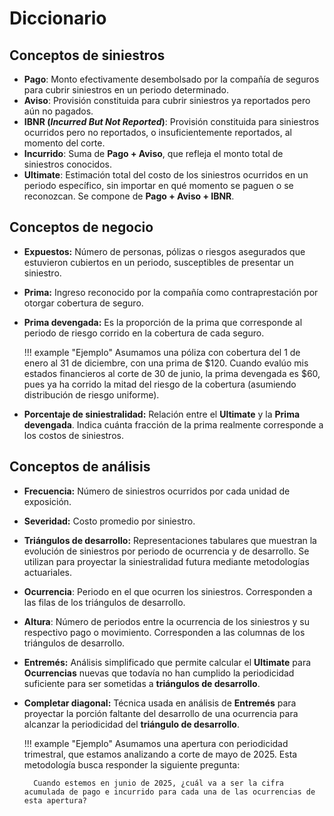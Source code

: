# Diccionario

## Conceptos de siniestros

- **Pago**: Monto efectivamente desembolsado por la compañía de seguros para cubrir siniestros en un periodo determinado.
- **Aviso**: Provisión constituida para cubrir siniestros ya reportados pero aún no pagados.
- **IBNR (_Incurred But Not Reported_)**: Provisión constituida para siniestros ocurridos pero no reportados, o insuficientemente reportados, al momento del corte.
- **Incurrido**: Suma de **Pago + Aviso**, que refleja el monto total de siniestros conocidos.
- **Ultimate**: Estimación total del costo de los siniestros ocurridos en un periodo específico, sin importar en qué momento se paguen o se reconozcan. Se compone de **Pago + Aviso + IBNR**.

## Conceptos de negocio

- **Expuestos:** Número de personas, pólizas o riesgos asegurados que estuvieron cubiertos en un periodo, susceptibles de presentar un siniestro.
- **Prima:** Ingreso reconocido por la compañía como contraprestación por otorgar cobertura de seguro.
- **Prima devengada:** Es la proporción de la prima que corresponde al periodo de riesgo corrido en la cobertura de cada seguro.

    !!! example "Ejemplo"
        Asumamos una póliza con cobertura del 1 de enero al 31 de diciembre, con una prima de $120. Cuando evalúo mis estados financieros al corte de 30 de junio, la prima devengada es $60, pues ya ha corrido la mitad del riesgo de la cobertura (asumiendo distribución de riesgo uniforme).

- **Porcentaje de siniestralidad:** Relación entre el **Ultimate** y la **Prima devengada**. Indica cuánta fracción de la prima realmente corresponde a los costos de siniestros.

## Conceptos de análisis

- **Frecuencia:** Número de siniestros ocurridos por cada unidad de exposición.
- **Severidad:** Costo promedio por siniestro.
- **Triángulos de desarrollo:** Representaciones tabulares que muestran la evolución de siniestros por periodo de ocurrencia y de desarrollo. Se utilizan para proyectar la siniestralidad futura mediante metodologías actuariales.
- **Ocurrencia**: Periodo en el que ocurren los siniestros. Corresponden a las filas de los triángulos de desarrollo.
- **Altura**: Número de periodos entre la ocurrencia de los siniestros y su respectivo pago o movimiento. Corresponden a las columnas de los triángulos de desarrollo.
- **Entremés:** Análisis simplificado que permite calcular el **Ultimate** para **Ocurrencias** nuevas que todavía no han cumplido la periodicidad suficiente para ser sometidas a **triángulos de desarrollo**.
- **Completar diagonal:** Técnica usada en análisis de **Entremés** para proyectar la porción faltante del desarrollo de una ocurrencia para alcanzar la periodicidad del **triángulo de desarrollo**.

    !!! example "Ejemplo"
        Asumamos una apertura con periodicidad trimestral, que estamos analizando a corte de mayo de 2025. Esta metodología busca responder la siguiente pregunta:

        Cuando estemos en junio de 2025, ¿cuál va a ser la cifra acumulada de pago e incurrido para cada una de las ocurrencias de esta apertura?
